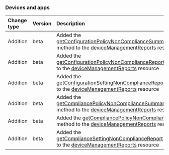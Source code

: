 ### Devices and apps

| **Change type** | **Version** | **Description** |
|:---|:---|:---|
|Addition|beta|Added the [getConfigurationPolicyNonComplianceSummaryReport](https://docs.microsoft.com/en-us/graph/api/intune-deviceManagementReports-getConfigurationPolicyNonComplianceSummaryReport?view=graph-rest-beta) method to the [deviceManagementReports](https://docs.microsoft.com/en-us/graph/api/resources/intune-deviceManagementReports?view=graph-rest-beta) resource|
|Addition|beta|Added the [getConfigurationPolicyNonComplianceReport](https://docs.microsoft.com/en-us/graph/api/intune-deviceManagementReports-getConfigurationPolicyNonComplianceReport?view=graph-rest-beta) method to the [deviceManagementReports](https://docs.microsoft.com/en-us/graph/api/resources/intune-deviceManagementReports?view=graph-rest-beta) resource|
|Addition|beta|Added the [getConfigurationSettingNonComplianceReport](https://docs.microsoft.com/en-us/graph/api/intune-deviceManagementReports-getConfigurationSettingNonComplianceReport?view=graph-rest-beta) method to the [deviceManagementReports](https://docs.microsoft.com/en-us/graph/api/resources/intune-deviceManagementReports?view=graph-rest-beta) resource|
|Addition|beta|Added the [getCompliancePolicyNonComplianceSummaryReport](https://docs.microsoft.com/en-us/graph/api/intune-deviceManagementReports-getCompliancePolicyNonComplianceSummaryReport?view=graph-rest-beta) method to the [deviceManagementReports](https://docs.microsoft.com/en-us/graph/api/resources/intune-deviceManagementReports?view=graph-rest-beta) resource|
|Addition|beta|Added the [getCompliancePolicyNonComplianceReport](https://docs.microsoft.com/en-us/graph/api/intune-deviceManagementReports-getCompliancePolicyNonComplianceReport?view=graph-rest-beta) method to the [deviceManagementReports](https://docs.microsoft.com/en-us/graph/api/resources/intune-deviceManagementReports?view=graph-rest-beta) resource|
|Addition|beta|Added the [getComplianceSettingNonComplianceReport](https://docs.microsoft.com/en-us/graph/api/intune-deviceManagementReports-getComplianceSettingNonComplianceReport?view=graph-rest-beta) method to the [deviceManagementReports](https://docs.microsoft.com/en-us/graph/api/resources/intune-deviceManagementReports?view=graph-rest-beta) resource|
